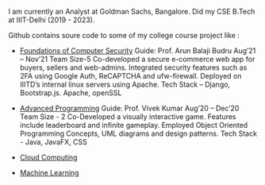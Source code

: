 
I am currently an Analyst at Goldman Sachs, Bangalore. Did my CSE B.Tech at IIIT-Delhi (2019 - 2023). 

Github contains soure code to some of my college course project like :
- [Foundations of Computer Security](https://github.com/kushaljuneja/fcs-course-project)
Guide: Prof. Arun Balaji Budru
Aug’21 – Nov’21
Team Size-5
Co-developed a secure e-commerce web app for buyers, sellers and web-admins. Integrated security features such as 2FA using Google Auth, ReCAPTCHA and ufw-firewall. Deployed on IIITD’s internal linux servers using Apache. 
Tech Stack – Django, Bootstrap.js. Apache, openSSL

- [Advanced Programming](https://github.com/kushaljuneja/ap-final-project-game)
Guide: Prof. Vivek Kumar
Aug’20 – Dec’20
Team Size - 2
Co-Developed a visually interactive game. Features include leaderboard and infinite gameplay. Employed Object Oriented Programming Concepts, UML diagrams and design patterns.
Tech Stack - Java, JavaFX, CSS

- [Cloud Computing](https://github.com/kushaljuneja/daku-cloud-project)
- [Machine Learning](https://github.com/kushaljuneja/ml-project-solar-intensity-estimation)


